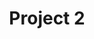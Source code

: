 ---
title: Project 2
image: project_image_template.png
layout: project-individual
video: https://player.vimeo.com/video/118919919?title=0&byline=0&portrait=0
thumbnail: attbtn2015.png
---